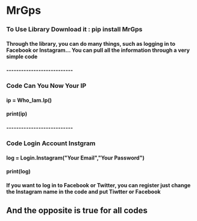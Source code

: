 # MrGps
### To Use Library Download it : pip install MrGps
#### Through the library, you can do many things, such as logging in to Facebook or Instagram... You can pull all the information through a very simple code
####
#### ---------------------------
### Code Can You Now Your IP
####
#### ip = Who_Iam.Ip()
#### print(ip)
#### ---------------------------
### Code Login Account Instgram
#### log = Login.Instagram("Your Email","Your Password")
#### print(log)
#### If you want to log in to Facebook or Twitter, you can register just change the Instagram name in the code and put Tiwtter or Facebook
## And the opposite is true for all codes
